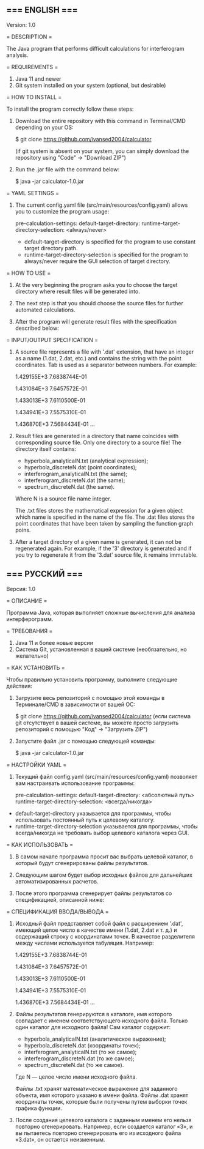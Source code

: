 === ENGLISH ===
-

Version: 1.0

= DESCRIPTION =

The Java program that performs difficult calculations for interferogram analysis.

= REQUIREMENTS =

1. Java 11 and newer
2. Git system installed on your system (optional, but desirable)

= HOW TO INSTALL =

To install the program correctly follow these steps:

1. Download the entire repository with this command in Terminal/CMD depending on your OS:


    $ git clone https://github.com/ivansed2004/calculator

    (if git system is absent on your system, you can simply download the repository using "Code" -> "Download ZIP")

2. Run the .jar file with the command below:


    $ java -jar calculator-1.0.jar

= YAML SETTINGS =

1. The current config.yaml file (src/main/resources/config.yaml) allows you to customize the program usage:


    pre-calculation-settings:
       default-target-directory: <absolute path>
       runtime-target-directory-selection: <always/never>

   - default-target-directory is specified for the program to use constant target directory path.
   - runtime-target-directory-selection is specified for the program to always/never require the GUI selection of target directory.

= HOW TO USE =

1. At the very beginning the program asks you to choose the target directory where result files will be generated into.

2. The next step is that you should choose the source files for further automated calculations.

3. After the program will generate result files with the specification described below:

= INPUT/OUTPUT SPECIFICATION =

1. A source file represents a file with '.dat' extension, that have an integer as a name (1.dat, 2.dat, etc.) and contains the string with the point coordinates. Tab is used as a separator between numbers. For example:


    1.429155E+3 7.6838744E-01

    1.431084E+3 7.6457572E-01

    1.433013E+3 7.6110500E-01

    1.434941E+3 7.5575310E-01

    1.436870E+3 7.5684434E-01
    ...

2. Result files are generated in a directory that name coincides with corresponding source file. Only one directory to a source file! The directory itself contains:
    
    - hyperbola_analyticalN.txt (analytical expression);
    - hyperbola_discreteN.dat (point coordinates);
    - interferogram_analyticalN.txt (the same);
    - interferogram_discreteN.dat (the same);
    - spectrum_discreteN.dat (the same).

    Where N is a source file name integer.

    The .txt files stores the mathematical expression for a given object which name is specified in the name of the file. The .dat files stores the point coordinates that have been taken by sampling the function graph poins.

3. After a target directory of a given name is generated, it can not be regenerated again. For example, if the '3' directory is generated and if you try to regenerate it from the '3.dat' source file, it remains immutable.

=== РУССКИЙ ===
-

Версия: 1.0

= ОПИСАНИЕ =

Программа Java, которая выполняет сложные вычисления для анализа интерферограмм.

= ТРЕБОВАНИЯ =

1. Java 11 и более новые версии
2. Система Git, установленная в вашей системе (необязательно, но желательно)

= КАК УСТАНОВИТЬ =

Чтобы правильно установить программу, выполните следующие действия:

1. Загрузите весь репозиторий с помощью этой команды в Терминале/CMD в зависимости от вашей ОС:


    $ git clone https://github.com/ivansed2004/calculator
    (если система git отсутствует в вашей системе, вы можете просто загрузить репозиторий с помощью "Код" -> "Загрузить ZIP")

2. Запустите файл .jar с помощью следующей команды:


    $ java -jar calculator-1.0.jar

= НАСТРОЙКИ YAML =

1. Текущий файл config.yaml (src/main/resources/config.yaml) позволяет вам настраивать использование программы:


    pre-calculation-settings:
       default-target-directory: <абсолютный путь>
       runtime-target-directory-selection: <всегда/никогда>

- default-target-directory указывается для программы, чтобы использовать постоянный путь к целевому каталогу.
- runtime-target-directory-selection указывается для программы, чтобы всегда/никогда не требовать выбор целевого каталога через GUI.

= КАК ИСПОЛЬЗОВАТЬ =

1. В самом начале программа просит вас выбрать целевой каталог, в который будут сгенерированы файлы результатов.

2. Следующим шагом будет выбор исходных файлов для дальнейших автоматизированных расчетов.

3. После этого программа сгенерирует файлы результатов со спецификацией, описанной ниже:

= СПЕЦИФИКАЦИЯ ВВОДА/ВЫВОДА =

1. Исходный файл представляет собой файл с расширением '.dat', имеющий целое число в качестве имени (1.dat, 2.dat и т. д.) и содержащий строку с координатами точек. В качестве разделителя между числами используется табуляция. Например:


    1.429155E+3 7.6838744E-01
    
    1.431084E+3 7.6457572E-01
    
    1.433013E+3 7.6110500E-01
    
    1.434941E+3 7.5575310E-01
    
    1.436870E+3 7.5684434E-01
    ...

2. Файлы результатов генерируются в каталоге, имя которого совпадает с именем соответствующего исходного файла. Только один каталог для исходного файла! Сам каталог содержит:

   - hyperbola_analyticalN.txt (аналитическое выражение);
   - hyperbola_discreteN.dat (координаты точек);
   - interferogram_analyticalN.txt (то же самое);
   - interferogram_discreteN.dat (то же самое);
   - spectrum_discreteN.dat (то же самое).

    Где N — целое число имени исходного файла.

    Файлы .txt хранят математическое выражение для заданного объекта, имя которого указано в имени файла. Файлы .dat хранят координаты точек, которые были получены путем выборки точек графика функции.

3. После создания целевого каталога с заданным именем его нельзя повторно сгенерировать. Например, если создается каталог «3», и вы пытаетесь повторно сгенерировать его из исходного файла «3.dat», он остается неизменным.
